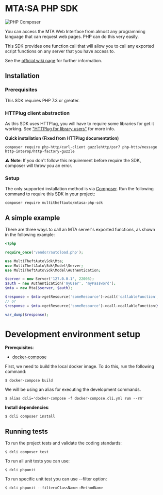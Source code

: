 # MTA:SA PHP SDK 
![PHP Composer](https://github.com/multitheftauto/mtasa-php-sdk/workflows/PHP%20Composer/badge.svg?branch=master)

You can access the MTA Web Interface from almost any programming language that can request web pages. PHP can do this very easily.

This SDK provides one function call that will allow you to call any exported script functions on any server that you have access to.

See the [official wiki page](https://wiki.multitheftauto.com/wiki/PHP_SDK) for further information.

## Installation

### Prerequisites

This SDK requires PHP 7.3 or greater.

### HTTPlug client abstraction

As this SDK uses HTTPlug, you will have to require some libraries for get it working. See ["HTTPlug for library users"](http://docs.php-http.org/en/latest/httplug/users.html) for more info.

**Quick installation (Fixed from HTTPlug documentation)**
```
composer require php-http/curl-client guzzlehttp/psr7 php-http/message http-interop/http-factory-guzzle
```

:warning: **Note**: If you don't follow this requirement before require the SDK, composer will throw you an error.

### Setup

The only supported installation method is via [Composer](https://getcomposer.org). Run the following command to require this SDK in your project:

```
composer require multitheftauto/mtasa-php-sdk
```

## A simple example

There are three ways to call an MTA server's exported functions, as shown in the following example:

```php
<?php

require_once('vendor/autoload.php');

use MultiTheftAuto\Sdk\Mta;
use MultiTheftAuto\Sdk\Model\Server;
use MultiTheftAuto\Sdk\Model\Authentication;

$server = new Server('127.0.0.1', 22005);
$auth = new Authentication('myUser', 'myPassword');
$mta = new Mta($server, $auth);

$response = $mta->getResource('someResource')->call('callableFunction', $arg1, $arg2, $arg3, ...);
// or
$response = $mta->getResource('someResource')->call->callableFunction($arg1, $arg2, $arg3, ...);

var_dump($response);
```

# Development environment setup

**Prerequisites**:
- [docker-compose](https://docs.docker.com/compose/install/)

First, we need to build the local docker image. To do this, run the following command:

    $ docker-compose build

We will be using an alias for executing the development commands.

    $ alias dcli='docker-compose -f docker-compose.cli.yml run --rm'

**Install dependencies**:

    $ dcli composer install

## Running tests

To run the project tests and validate the coding standards:

    $ dcli composer test

To run all unit tests you can use:

    $ dcli phpunit

To run specific unit test you can use --filter option:

    $ dcli phpunit --filter=ClassName::MethodName
